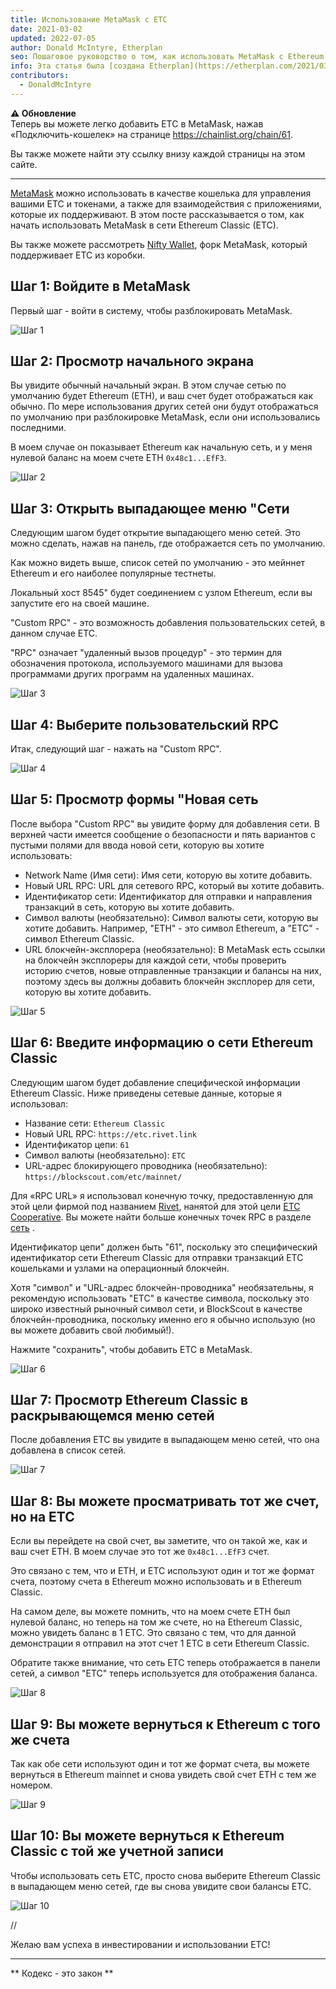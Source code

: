 ```yaml
---
title: Использование MetaMask с ETC
date: 2021-03-02
updated: 2022-07-05
author: Donald McIntyre, Etherplan
seo: Пошаговое руководство о том, как использовать MetaMask с Ethereum Classic для отправки ETC и взаимодействия с децентрализованными приложениями.
info: Эта статья была [создана Etherplan](https://etherplan.com/2021/03/02/how-to-connect-metamask-to-ethereum-classic/15512/). Дополнительные учебные материалы по Ethereum Classic, теории и криптовалютным концепциям можно найти на сайте [etherplan.com](https://etherplan.com).
contributors:
  - DonaldMcIntyre
---
```


**⚠️ Обновление**  
Теперь вы можете легко добавить ETC в MetaMask, нажав «Подключить-кошелек» на странице https://chainlist.org/chain/61.

Вы также можете найти эту ссылку внизу каждой страницы на этом сайте.

---

[MetaMask](https://metamask.io) можно использовать в качестве кошелька для управления вашими ETC и токенами, а также для взаимодействия с приложениями, которые их поддерживают. В этом посте рассказывается о том, как начать использовать MetaMask в сети Ethereum Classic (ETC).

Вы также можете рассмотреть [Nifty Wallet](https://chrome.google.com/webstore/detail/nifty-wallet/jbdaocneiiinmjbjlgalhcelgbejmnid?ucbcb=1), форк MetaMask, который поддерживает ETC из коробки.

## Шаг 1: Войдите в MetaMask

Первый шаг - войти в систему, чтобы разблокировать MetaMask.

![Шаг 1](./01.png)

## Шаг 2: Просмотр начального экрана

Вы увидите обычный начальный экран. В этом случае сетью по умолчанию будет Ethereum (ETH), и ваш счет будет отображаться как обычно. По мере использования других сетей они будут отображаться по умолчанию при разблокировке MetaMask, если они использовались последними.

В моем случае он показывает Ethereum как начальную сеть, и у меня нулевой баланс на моем счете ETH `0x48c1...EfF3`.

![Шаг 2](./02.png)

## Шаг 3: Открыть выпадающее меню "Сети

Следующим шагом будет открытие выпадающего меню сетей. Это можно сделать, нажав на панель, где отображается сеть по умолчанию.

Как можно видеть выше, список сетей по умолчанию - это мейннет Ethereum и его наиболее популярные тестнеты.

Локальный хост 8545" будет соединением с узлом Ethereum, если вы запустите его на своей машине.

"Custom RPC" - это возможность добавления пользовательских сетей, в данном случае ETC.

"RPC" означает "удаленный вызов процедур" - это термин для обозначения протокола, используемого машинами для вызова программами других программ на удаленных машинах.

![Шаг 3](./03.png)

## Шаг 4: Выберите пользовательский RPC

Итак, следующий шаг - нажать на "Custom RPC".

![Шаг 4](./04.png)

## Шаг 5: Просмотр формы "Новая сеть

После выбора "Custom RPC" вы увидите форму для добавления сети. В верхней части имеется сообщение о безопасности и пять вариантов с пустыми полями для ввода новой сети, которую вы хотите использовать:

- Network Name (Имя сети): Имя сети, которую вы хотите добавить.
- Новый URL RPC: URL для сетевого RPC, который вы хотите добавить.
- Идентификатор сети: Идентификатор для отправки и направления транзакций в сеть, которую вы хотите добавить.
- Символ валюты (необязательно): Символ валюты сети, которую вы хотите добавить. Например, "ETH" - это символ Ethereum, а "ETC" - символ Ethereum Classic.
- URL блокчейн-эксплорера (необязательно): В MetaMask есть ссылки на блокчейн эксплореры для каждой сети, чтобы проверить историю счетов, новые отправленные транзакции и балансы на них, поэтому здесь вы должны добавить блокчейн эксплорер для сети, которую вы хотите добавить.

![Шаг 5](./05.png)

## Шаг 6: Введите информацию о сети Ethereum Classic

Следующим шагом будет добавление специфической информации Ethereum Classic. Ниже приведены сетевые данные, которые я использовал:

- Название сети: `Ethereum Classic`
- Новый URL RPC: `https://etc.rivet.link`
- Идентификатор цепи: `61`
- Символ валюты (необязательно): `ETC`
- URL-адрес блокирующего проводника (необязательно): `https://blockscout.com/etc/mainnet/`

Для «RPC URL» я использовал конечную точку, предоставленную для этой цели фирмой под названием [Rivet](https://rivet.link/), нанятой для этой цели [ETC Cooperative](https://etccooperative.org). Вы можете найти больше конечных точек RPC в разделе [сеть](/network/endpoints) .

Идентификатор цепи" должен быть "61", поскольку это специфический идентификатор сети Ethereum Classic для отправки транзакций ETC кошельками и узлами на операционный блокчейн.

Хотя "символ" и "URL-адрес блокчейн-проводника" необязательны, я рекомендую использовать "ETC" в качестве символа, поскольку это широко известный рыночный символ сети, и BlockScout в качестве блокчейн-проводника, поскольку именно его я обычно использую (но вы можете добавить свой любимый!).

Нажмите "сохранить", чтобы добавить ETC в MetaMask.

![Шаг 6](./06-rivet.png)

## Шаг 7: Просмотр Ethereum Classic в раскрывающемся меню сетей

После добавления ETC вы увидите в выпадающем меню сетей, что она добавлена в список сетей.

![Шаг 7](./07.png)

## Шаг 8: Вы можете просматривать тот же счет, но на ETC

Если вы перейдете на свой счет, вы заметите, что он такой же, как и ваш счет ETH. В моем случае это тот же `0x48c1...EfF3` счет.

Это связано с тем, что и ETH, и ETC используют один и тот же формат счета, поэтому счета в Ethereum можно использовать и в Ethereum Classic.

На самом деле, вы можете помнить, что на моем счете ETH был нулевой баланс, но теперь на том же счете, но на Ethereum Classic, можно увидеть баланс в 1 ETC. Это связано с тем, что для данной демонстрации я отправил на этот счет 1 ETC в сети Ethereum Classic.

Обратите также внимание, что сеть ETC теперь отображается в панели сетей, а символ "ETC" теперь используется для отображения баланса.

![Шаг 8](./08.png)

## Шаг 9: Вы можете вернуться к Ethereum с того же счета

Так как обе сети используют один и тот же формат счета, вы можете вернуться в Ethereum mainnet и снова увидеть свой счет ETH с тем же номером.

![Шаг 9](./09.png)

## Шаг 10: Вы можете вернуться к Ethereum Classic с той же учетной записи

Чтобы использовать сеть ETC, просто снова выберите Ethereum Classic в выпадающем меню сетей, где вы снова увидите свои балансы ETC.

![Шаг 10](./10.png)

//

Желаю вам успеха в инвестировании и использовании ETC!

---

** Кодекс - это закон **

